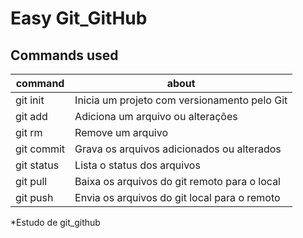# Easy Git_GitHub 

## Commands used

|   command   | about                                        |
|-------------|----------------------------------------------|
| git init    | Inicia um projeto com versionamento pelo Git |
| git add     | Adiciona um arquivo ou alterações            |
| git rm      | Remove um arquivo                            |
| git commit  | Grava os arquivos adicionados ou alterados   |
| git status  | Lista o status dos arquivos                  |
| git pull    | Baixa os arquivos do git remoto para o local |
| git push    | Envia os arquivos do git local para o remoto |

*Estudo de git_github